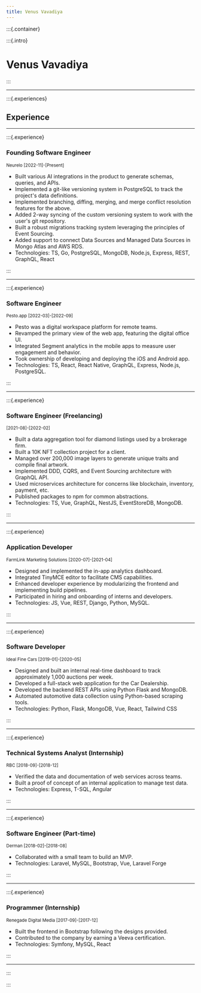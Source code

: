 ```yaml
---
title: Venus Vavadiya
---
```


:::{.container}

:::{.intro}

# Venus Vavadiya

:::

<hr />

:::{.experiences}

## Experience

<hr />

:::{.experience}

### Founding Software Engineer
<small>Neurelo [2022-11]-[Present]</small>

- Built various AI integrations in the product to generate schemas, queries, and APIs.
- Implemented a git-like versioning system in PostgreSQL to track the project's data definitions.
- Implemented branching, diffing, merging, and merge conflict resolution features for the above.
- Added 2-way syncing of the custom versioning system to work with the user's git repository.
- Built a robust migrations tracking system leveraging the principles of Event Sourcing.
- Added support to connect Data Sources and Managed Data Sources in Mongo Atlas and AWS RDS.
- Technologies: TS, Go, PostgreSQL, MongoDB, Node.js, Express, REST, GraphQL, React

:::

<hr />

:::{.experience}

### Software Engineer
<small>Pesto.app [2022-03]-[2022-09]</small>

- Pesto was a digital workspace platform for remote teams.
- Revamped the primary view of the web app, featuring the digital office UI.
- Integrated Segment analytics in the mobile apps to measure user engagement and behavior.
- Took ownership of developing and deploying the iOS and Android app.
- Technologies: TS, React, React Native, GraphQL, Express, Node.js, PostgreSQL.

:::

<hr />

:::{.experience}

### Software Engineer (Freelancing)
<small>[2021-08]-[2022-02]</small>

- Built a data aggregation tool for diamond listings used by a brokerage firm.
- Built a 10K NFT collection project for a client.
- Managed over 200,000 image layers to generate unique traits and compile final artwork.
- Implemented DDD, CQRS, and Event Sourcing architecture with GraphQL API.
- Used microservices architecture for concerns like blockchain, inventory, payment, etc.
- Published packages to npm for common abstractions.
- Technologies: TS, Vue, GraphQL, NestJS, EventStoreDB, MongoDB.

:::

<hr />

:::{.experience}

### Application Developer
<small>FarmLink Marketing Solutions [2020-07]-[2021-04]</small>

- Designed and implemented the in-app analytics dashboard.
- Integrated TinyMCE editor to facilitate CMS capabilities.
- Enhanced developer experience by modularizing the frontend and implementing build pipelines.
- Participated in hiring and onboarding of interns and developers.
- Technologies: JS, Vue, REST, Django, Python, MySQL.

:::

<hr />

:::{.experience}

### Software Developer
<small>Ideal Fine Cars [2019-01]-[2020-05]</small>

- Designed and built an internal real-time dashboard to track approximately 1,000 auctions per week.
- Developed a full-stack web application for the Car Dealership.
- Developed the backend REST APIs using Python Flask and MongoDB.
- Automated automotive data collection using Python-based scraping tools.
- Technologies: Python, Flask, MongoDB, Vue, React, Tailwind CSS

:::

<hr />

:::{.experience}

### Technical Systems Analyst (Internship)
<small>RBC [2018-09]-[2018-12]</small>

- Verified the data and documentation of web services across teams.
- Built a proof of concept of an internal application to manage test data.
- Technologies: Express, T-SQL, Angular

:::

<hr />

:::{.experience}

### Software Engineer (Part-time)
<small>Derman [2018-02]-[2018-08]</small>

- Collaborated with a small team to build an MVP.
- Technologies: Laravel, MySQL, Bootstrap, Vue, Laravel Forge

:::

<hr />

:::{.experience}

### Programmer (Internship)
<small>Renegade Digital Media [2017-09]-[2017-12]</small>

- Built the frontend in Bootstrap following the designs provided.
- Contributed to the company by earning a Veeva certification.
- Technologies: Symfony, MySQL, React

:::

<hr />

:::

:::
